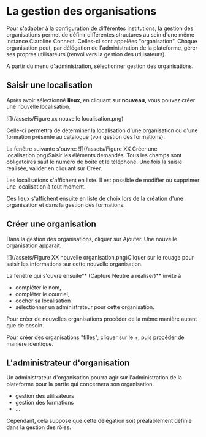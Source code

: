 # La gestion des organisations

Pour s'adapter à la configuration de différentes institutions, la gestion des organisations permet de définir différentes structures au sein d'une même instance Claroline Connect. Celles-ci sont appelées "organisation". Chaque organisation peut, par délégation de l'administration de la plateforme, gérer ses propres utilisateurs \(renvoi vers la gestion des utilisateurs\).

A partir du menu d'administration, sélectionner gestion des organisations.

## Saisir une localisation

Après avoir sélectionné **lieux**, en cliquant sur **nouveau,** vous pouvez créer une nouvelle localisation.

![](/assets/Figure xx nouvelle localisation.png)

Celle-ci permettra de déterminer la localisation d'une organisation ou d'une formation présente au catalogue \(voir gestion des formations\).

La fenêtre suivante s'ouvre: ![](/assets/Figure XX Créer une localisation.png)Saisir les éléments demandés. Tous les champs sont obligatoires sauf le numéro de boîte et le téléphone. Une fois la saisie réalisée, valider en cliquant sur Créer.

Les localisations s'affichent en liste. Il est possible de modifier ou supprimer une localisation à tout moment.

Ces lieux s'affichent ensuite en liste de choix lors de la création d'une organisation et dans la gestion des formations.

## Créer une organisation

Dans la gestion des organisations, cliquer sur Ajouter. Une nouvelle organisation apparait.

![](/assets/Figure XX nouvelle organisation.png)Cliquer sur le rouage pour saisir les informations sur cette nouvelle organisation.

La fenêtre qui s'ouvre ensuite** \(Capture Neutre à réaliser\)**  invite à

* compléter le nom, 
* compléter le courriel, 
* cocher sa localisation
* sélectionner un administrateur pour cette organisation. 

Pour créer de nouvelles organisations procéder de la même manière autant que de besoin.

Pour créer des organisations "filles", cliquer sur le +, puis procéder de manière identique.

## L'administrateur d'organisation

Un administrateur d'organisation pourra agir sur l'administration de la plateforme pour la partie qui concernera son organisation.

* gestion des utilisateurs 
* gestion des formations 
* ...

Cependant, cela suppose que cette délégation soit préalablement définie dans la gestion des rôles. 



